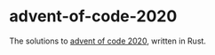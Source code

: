 # advent-of-code-2020

The solutions to [advent of code 2020](https://adventofcode.com/2020), written in Rust.